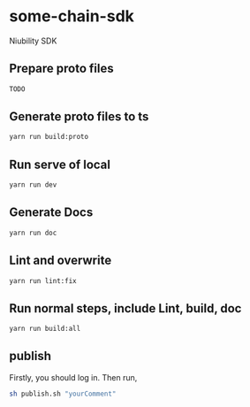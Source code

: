 # some-chain-sdk

Niubility SDK

## Prepare proto files 

```sh
TODO
```

## Generate proto files to ts

```sh
yarn run build:proto
```

## Run serve of local
```sh
yarn run dev
```

## Generate Docs
```sh
yarn run doc
```

## Lint and overwrite
```sh
yarn run lint:fix
```

## Run normal steps, include Lint, build, doc
```sh
yarn run build:all
```

## publish
Firstly, you should log in. Then run,
```sh
sh publish.sh "yourComment"
```
